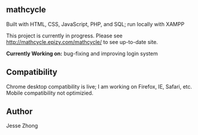 ## mathcycle
Built with HTML, CSS, JavaScript, PHP, and SQL; run locally with XAMPP

This project is currently in progress. Please see http://mathcycle.epizy.com/mathcycle/ to see up-to-date site.

**Currently Working on:** bug-fixing and improving login system
## Compatibility
 Chrome desktop compatibility is live; I am working on Firefox, IE, Safari, etc. Mobile compatibility not optimizied.
## Author
Jesse Zhong
